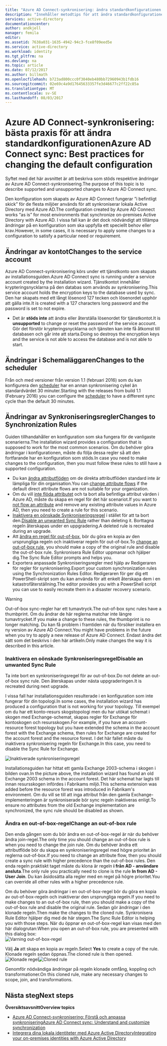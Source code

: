 ```yaml
---
title: "Azure AD Connect-synkronisering: ändra standardkonfigurationen | Microsoft Docs"
description: "Innehåller metodtips för att ändra standardkonfigurationen av Azure AD Connect-synkronisering."
services: active-directory
documentationcenter: 
author: andkjell
manager: femila
editor: 
ms.assetid: 7638a031-1635-4942-94c3-fce8f09eed5e
ms.service: active-directory
ms.workload: identity
ms.tgt_pltfrm: na
ms.devlang: na
ms.topic: article
ms.date: 07/12/2017
ms.author: billmath
ms.openlocfilehash: b723ad800ccc0f3040eb480bb72960943b1fdb16
ms.sourcegitcommit: 02e69c4a9d17645633357fe3d46677c2ff22c85a
ms.translationtype: MT
ms.contentlocale: sv-SE
ms.lasthandoff: 08/03/2017
---
```

# <a name="azure-ad-connect-sync-best-practices-for-changing-the-default-configuration"></a><span data-ttu-id="ca743-103">Azure AD Connect-synkronisering: bästa praxis för att ändra standardkonfigurationen</span><span class="sxs-lookup"><span data-stu-id="ca743-103">Azure AD Connect sync: Best practices for changing the default configuration</span></span>
<span data-ttu-id="ca743-104">Syftet med det här avsnittet är att beskriva som stöds respektive ändringar av Azure AD Connect-synkronisering.</span><span class="sxs-lookup"><span data-stu-id="ca743-104">The purpose of this topic is to describe supported and unsupported changes to Azure AD Connect sync.</span></span>

<span data-ttu-id="ca743-105">Den konfiguration som skapats av Azure AD Connect fungerar ”i befintligt skick” för de flesta miljöer används för att synkroniserar lokala Active Directory med Azure AD.</span><span class="sxs-lookup"><span data-stu-id="ca743-105">The configuration created by Azure AD Connect works “as is” for most environments that synchronize on-premises Active Directory with Azure AD.</span></span> <span data-ttu-id="ca743-106">I vissa fall kan är det dock nödvändigt att tillämpa ändringar på en konfiguration som ska uppfylla ett speciellt behov eller krav.</span><span class="sxs-lookup"><span data-stu-id="ca743-106">However, in some cases, it is necessary to apply some changes to a configuration to satisfy a particular need or requirement.</span></span>

## <a name="changes-to-the-service-account"></a><span data-ttu-id="ca743-107">Ändringar av kontot</span><span class="sxs-lookup"><span data-stu-id="ca743-107">Changes to the service account</span></span>
<span data-ttu-id="ca743-108">Azure AD Connect-synkronisering körs under ett tjänstkonto som skapats av installationsguiden.</span><span class="sxs-lookup"><span data-stu-id="ca743-108">Azure AD Connect sync is running under a service account created by the installation wizard.</span></span> <span data-ttu-id="ca743-109">Tjänstkontot innehåller krypteringsnycklarna på den databas som används av synkronisering.</span><span class="sxs-lookup"><span data-stu-id="ca743-109">This service account holds the encryption keys to the database used by sync.</span></span> <span data-ttu-id="ca743-110">Den har skapats med ett långt lösenord 127 tecken och lösenordet upphör att gälla inte.</span><span class="sxs-lookup"><span data-stu-id="ca743-110">It is created with a 127 characters long password and the password is set to not expire.</span></span>

* <span data-ttu-id="ca743-111">Det är **stöds inte** att ändra eller återställa lösenordet för tjänstkontot.</span><span class="sxs-lookup"><span data-stu-id="ca743-111">It is **unsupported** to change or reset the password of the service account.</span></span> <span data-ttu-id="ca743-112">Gör det förstör krypteringsnycklarna och tjänsten kan inte få åtkomst till databasen och går inte att starta.</span><span class="sxs-lookup"><span data-stu-id="ca743-112">Doing so destroys the encryption keys and the service is not able to access the database and is not able to start.</span></span>

## <a name="changes-to-the-scheduler"></a><span data-ttu-id="ca743-113">Ändringar i Schemaläggaren</span><span class="sxs-lookup"><span data-stu-id="ca743-113">Changes to the scheduler</span></span>
<span data-ttu-id="ca743-114">Från och med versioner från version 1.1 (februari 2016) som du kan konfigurera den [scheduler](active-directory-aadconnectsync-feature-scheduler.md) har en annan synkronisering cykel än standardvärdet 30 minuter.</span><span class="sxs-lookup"><span data-stu-id="ca743-114">Starting with the releases from build 1.1 (February 2016) you can configure the [scheduler](active-directory-aadconnectsync-feature-scheduler.md) to have a different sync cycle than the default 30 minutes.</span></span>

## <a name="changes-to-synchronization-rules"></a><span data-ttu-id="ca743-115">Ändringar av Synkroniseringsregler</span><span class="sxs-lookup"><span data-stu-id="ca743-115">Changes to Synchronization Rules</span></span>
<span data-ttu-id="ca743-116">Guiden tillhandahåller en konfiguration som ska fungera för de vanligaste scenarierna.</span><span class="sxs-lookup"><span data-stu-id="ca743-116">The installation wizard provides a configuration that is supposed to work for the most common scenarios.</span></span> <span data-ttu-id="ca743-117">Om du behöver göra ändringar i konfigurationen, måste du följa dessa regler så att den fortfarande har en konfiguration som stöds.</span><span class="sxs-lookup"><span data-stu-id="ca743-117">In case you need to make changes to the configuration, then you must follow these rules to still have a supported configuration.</span></span>

* <span data-ttu-id="ca743-118">Du kan [ändra attributflöden](active-directory-aadconnectsync-change-the-configuration.md#other-common-attribute-flow-changes) om de direkta attributflöden standard inte är lämpliga för din organisation.</span><span class="sxs-lookup"><span data-stu-id="ca743-118">You can [change attribute flows](active-directory-aadconnectsync-change-the-configuration.md#other-common-attribute-flow-changes) if the default direct attribute flows are not suitable for your organization.</span></span>
* <span data-ttu-id="ca743-119">Om du vill [inte flöda attributet](active-directory-aadconnectsync-change-the-configuration.md#do-not-flow-an-attribute) och ta bort alla befintliga attribut värden i Azure AD, måste du skapa en regel för det här scenariot.</span><span class="sxs-lookup"><span data-stu-id="ca743-119">If you want to [not flow an attribute](active-directory-aadconnectsync-change-the-configuration.md#do-not-flow-an-attribute) and remove any existing attribute values in Azure AD, then you need to create a rule for this scenario.</span></span>
* <span data-ttu-id="ca743-120">[Inaktivera en oönskade Synkroniseringsregel](#disable-an-unwanted-sync-rule) i stället för att ta bort den.</span><span class="sxs-lookup"><span data-stu-id="ca743-120">[Disable an unwanted Sync Rule](#disable-an-unwanted-sync-rule) rather than deleting it.</span></span> <span data-ttu-id="ca743-121">Borttagna regeln återskapas under en uppgradering.</span><span class="sxs-lookup"><span data-stu-id="ca743-121">A deleted rule is recreated during an upgrade.</span></span>
* <span data-ttu-id="ca743-122">Att [ändra en regel för out-of-box](#change-an-out-of-box-rule), bör du göra en kopia av den ursprungliga regeln och inaktiverar regeln för out-of-box.</span><span class="sxs-lookup"><span data-stu-id="ca743-122">To [change an out-of-box rule](#change-an-out-of-box-rule), you should make a copy of the original rule and disable the out-of-box rule.</span></span> <span data-ttu-id="ca743-123">Synkronisera Rule Editor uppmanar och hjälper dig.</span><span class="sxs-lookup"><span data-stu-id="ca743-123">The Sync Rule Editor prompts and helps you.</span></span>
* <span data-ttu-id="ca743-124">Exportera anpassade Synkroniseringsregler med hjälp av Redigeraren för regler för synkronisering.</span><span class="sxs-lookup"><span data-stu-id="ca743-124">Export your custom synchronization rules using the Synchronization Rules Editor.</span></span> <span data-ttu-id="ca743-125">Redigeraren för ger dig ett PowerShell-skript som du kan använda för att enkelt återskapa dem i en katastrofåterställning.</span><span class="sxs-lookup"><span data-stu-id="ca743-125">The editor provides you with a PowerShell script you can use to easily recreate them in a disaster recovery scenario.</span></span>

> [!WARNING]
> <span data-ttu-id="ca743-126">Out-of-box sync-regler har ett tumavtryck.</span><span class="sxs-lookup"><span data-stu-id="ca743-126">The out-of-box sync rules have a thumbprint.</span></span> <span data-ttu-id="ca743-127">Om du ändrar de här reglerna matchar inte längre tumavtrycket.</span><span class="sxs-lookup"><span data-stu-id="ca743-127">If you make a change to these rules, the thumbprint is no longer matching.</span></span> <span data-ttu-id="ca743-128">Du kan få problem i framtiden när du försöker installera en ny version av Azure AD Connect.</span><span class="sxs-lookup"><span data-stu-id="ca743-128">You might have problems in the future when you try to apply a new release of Azure AD Connect.</span></span> <span data-ttu-id="ca743-129">Endast ändra det sätt som det beskrivs i den här artikeln.</span><span class="sxs-lookup"><span data-stu-id="ca743-129">Only make changes the way it is described in this article.</span></span>

### <a name="disable-an-unwanted-sync-rule"></a><span data-ttu-id="ca743-130">Inaktivera en oönskade Synkroniseringsregel</span><span class="sxs-lookup"><span data-stu-id="ca743-130">Disable an unwanted Sync Rule</span></span>
<span data-ttu-id="ca743-131">Ta inte bort en synkroniseringsregel för av out-of-box.</span><span class="sxs-lookup"><span data-stu-id="ca743-131">Do not delete an out-of-box sync rule.</span></span> <span data-ttu-id="ca743-132">Den återskapas under nästa uppgraderingen.</span><span class="sxs-lookup"><span data-stu-id="ca743-132">It is recreated during next upgrade.</span></span>

<span data-ttu-id="ca743-133">I vissa fall har installationsguiden resulterade i en konfiguration som inte fungerar för din topologi.</span><span class="sxs-lookup"><span data-stu-id="ca743-133">In some cases, the installation wizard has produced a configuration that is not working for your topology.</span></span> <span data-ttu-id="ca743-134">Till exempel om du har ett konto-resurs skogstopologi men du har utökat schemat i skogen med Exchange-schemat, skapas regler för Exchange för kontoskogen och resursskogen.</span><span class="sxs-lookup"><span data-stu-id="ca743-134">For example, if you have an account-resource forest topology but you have extended the schema in the account forest with the Exchange schema, then rules for Exchange are created for the account forest and the resource forest.</span></span> <span data-ttu-id="ca743-135">I det här fallet måste du inaktivera synkronisering regeln för Exchange.</span><span class="sxs-lookup"><span data-stu-id="ca743-135">In this case, you need to disable the Sync Rule for Exchange.</span></span>

![Inaktiverade synkroniseringsregel](./media/active-directory-aadconnectsync-best-practices-changing-default-configuration/exchangedisabledrule.png)

<span data-ttu-id="ca743-137">Installationsguiden har hittat ett gamla Exchange 2003-schema i skogen i bilden ovan.</span><span class="sxs-lookup"><span data-stu-id="ca743-137">In the picture above, the installation wizard has found an old Exchange 2003 schema in the account forest.</span></span> <span data-ttu-id="ca743-138">Det här schemat har lagts till innan resursskogen infördes i Fabrikams miljö.</span><span class="sxs-lookup"><span data-stu-id="ca743-138">This schema extension was added before the resource forest was introduced in Fabrikam's environment.</span></span> <span data-ttu-id="ca743-139">Om du vill se till att inga attribut från den gamla Exchange-implementeringen är synkroniserade bör sync regeln inaktiveras enligt.</span><span class="sxs-lookup"><span data-stu-id="ca743-139">To ensure no attributes from the old Exchange implementation are synchronized, the sync rule should be disabled as shown.</span></span>

### <a name="change-an-out-of-box-rule"></a><span data-ttu-id="ca743-140">Ändra en out-of-box-regel</span><span class="sxs-lookup"><span data-stu-id="ca743-140">Change an out-of-box rule</span></span>
<span data-ttu-id="ca743-141">Den enda gången som du bör ändra en out-of-box-regel är när du behöver ändra join-regel.</span><span class="sxs-lookup"><span data-stu-id="ca743-141">The only time you should change an out-of-box rule is when you need to change the join rule.</span></span> <span data-ttu-id="ca743-142">Om du behöver ändra ett attributflöde bör du skapa en synkroniseringsregel med högre prioritet än reglerna out-of-box.</span><span class="sxs-lookup"><span data-stu-id="ca743-142">If you need to change an attribute flow, then you should create a sync rule with higher precedence than the out-of-box rules.</span></span> <span data-ttu-id="ca743-143">Den enda regeln praktiskt taget måste du klona är regeln **i från AD - användare ansluta**.</span><span class="sxs-lookup"><span data-stu-id="ca743-143">The only rule you practically need to clone is the rule **In from AD - User Join**.</span></span> <span data-ttu-id="ca743-144">Du kan åsidosätta alla regler med en regel på högre prioritet.</span><span class="sxs-lookup"><span data-stu-id="ca743-144">You can override all other rules with a higher precedence rule.</span></span>

<span data-ttu-id="ca743-145">Om du behöver göra ändringar i en out-of-box-regel bör du göra en kopia av out-of-box-regeln och inaktiverar den ursprungliga regeln.</span><span class="sxs-lookup"><span data-stu-id="ca743-145">If you need to make changes to an out-of-box rule, then you should make a copy of the out-of-box rule and disable the original rule.</span></span> <span data-ttu-id="ca743-146">Sedan gör ändringar i den klonade regeln.</span><span class="sxs-lookup"><span data-stu-id="ca743-146">Then make the changes to the cloned rule.</span></span> <span data-ttu-id="ca743-147">Synkronisera Rule Editor hjälper dig med de här stegen.</span><span class="sxs-lookup"><span data-stu-id="ca743-147">The Sync Rule Editor is helping you with those steps.</span></span> <span data-ttu-id="ca743-148">När du öppnar en out-of-box-regel kan visas med den här dialogrutan:</span><span class="sxs-lookup"><span data-stu-id="ca743-148">When you open an out-of-box rule, you are presented with this dialog box:</span></span>  
![Varning out-of-box-regel](./media/active-directory-aadconnectsync-best-practices-changing-default-configuration/warningoutofboxrule.png)

<span data-ttu-id="ca743-150">Välj **Ja** att skapa en kopia av regeln.</span><span class="sxs-lookup"><span data-stu-id="ca743-150">Select **Yes** to create a copy of the rule.</span></span> <span data-ttu-id="ca743-151">Klonade regeln sedan öppnas.</span><span class="sxs-lookup"><span data-stu-id="ca743-151">The cloned rule is then opened.</span></span>  
<span data-ttu-id="ca743-152">![Klonade regel](./media/active-directory-aadconnectsync-best-practices-changing-default-configuration/clonedrule.png)</span><span class="sxs-lookup"><span data-stu-id="ca743-152">![Cloned rule](./media/active-directory-aadconnectsync-best-practices-changing-default-configuration/clonedrule.png)</span></span>

<span data-ttu-id="ca743-153">Genomför nödvändiga ändringar på regeln klonade omfång, koppling och transformationer.</span><span class="sxs-lookup"><span data-stu-id="ca743-153">On this cloned rule, make any necessary changes to scope, join, and transformations.</span></span>

## <a name="next-steps"></a><span data-ttu-id="ca743-154">Nästa steg</span><span class="sxs-lookup"><span data-stu-id="ca743-154">Next steps</span></span>
<span data-ttu-id="ca743-155">**Översiktsavsnitt**</span><span class="sxs-lookup"><span data-stu-id="ca743-155">**Overview topics**</span></span>

* [<span data-ttu-id="ca743-156">Azure AD Connect-synkronisering: Förstå och anpassa synkronisering</span><span class="sxs-lookup"><span data-stu-id="ca743-156">Azure AD Connect sync: Understand and customize synchronization</span></span>](active-directory-aadconnectsync-whatis.md)
* [<span data-ttu-id="ca743-157">Integrera dina lokala identiteter med Azure Active Directory</span><span class="sxs-lookup"><span data-stu-id="ca743-157">Integrating your on-premises identities with Azure Active Directory</span></span>](active-directory-aadconnect.md)
